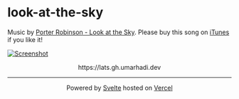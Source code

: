 # look-at-the-sky

Music by [Porter Robinson - Look at the Sky](https://www.youtube.com/watch?v=TJBh_hj6DzE). Please buy this song on [iTunes](https://music.apple.com/id/album/look-at-the-sky/1550626757?i=1550626760) if you like it!

[![Screenshot](https://ik.imagekit.io/umarhadi/goldenhour/Screen_Shot_2021-04-11_at_23.18.29_GmOx9H0Dd.png)](https://lats.gh.umarhadi.xyz)

<p align="center">
  https://lats.gh.umarhadi.dev
</p>

---

<div align="center">

Powered by [Svelte](https://svelte.dev) hosted on [Vercel](https://vercel.com)
